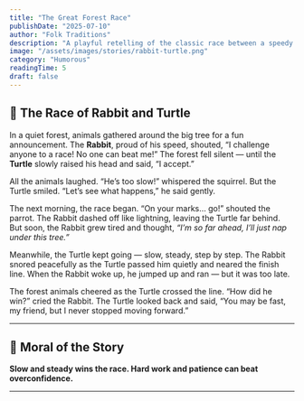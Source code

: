 ```yaml
---
title: "The Great Forest Race"
publishDate: "2025-07-10"
author: "Folk Traditions"
description: "A playful retelling of the classic race between a speedy rabbit and a slow but steady turtle."
image: "/assets/images/stories/rabbit-turtle.png"
category: "Humorous"
readingTime: 5
draft: false
---
```


## 🐢 The Race of Rabbit and Turtle

In a quiet forest, animals gathered around the big tree for a fun announcement. The **Rabbit**, proud of his speed, shouted, “I challenge anyone to a race! No one can beat me!” 
The forest fell silent — until the **Turtle** slowly raised his head and said, “I accept.”

All the animals laughed. “He’s too slow!” whispered the squirrel. But the Turtle smiled. “Let’s see what happens,” he said gently.

The next morning, the race began. “On your marks… go!” shouted the parrot. The Rabbit dashed off like lightning, leaving the Turtle far behind. But soon, the Rabbit grew tired and thought, *“I’m so far ahead, I’ll just nap under this tree.”*

Meanwhile, the Turtle kept going — slow, steady, step by step. The Rabbit snored peacefully as the Turtle passed him quietly and neared the finish line. When the Rabbit woke up, he jumped up and ran — but it was too late.

The forest animals cheered as the Turtle crossed the line. “How did he win?” cried the Rabbit. The Turtle looked back and said, “You may be fast, my friend, but I never stopped moving forward.”

---

## 🌼 Moral of the Story

**Slow and steady wins the race. Hard work and patience can beat overconfidence.**

---
